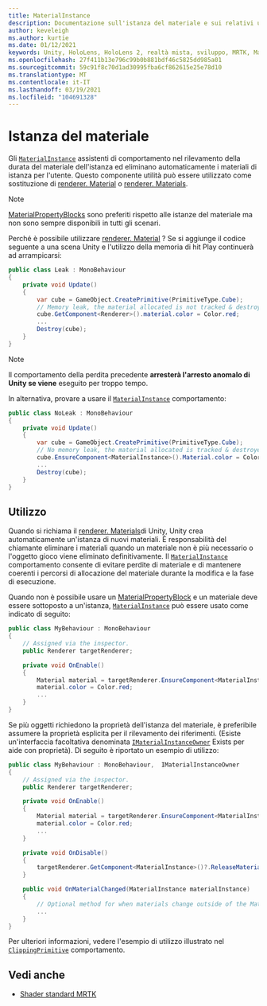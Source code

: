 ```yaml
---
title: MaterialInstance
description: Documentazione sull'istanza del materiale e sui relativi usi in MRTK
author: keveleigh
ms.author: kurtie
ms.date: 01/12/2021
keywords: Unity, HoloLens, HoloLens 2, realtà mista, sviluppo, MRTK, MaterialInstance,
ms.openlocfilehash: 27f411b13e796c99b0b881bdf46c5825dd985a01
ms.sourcegitcommit: 59c91f8c70d1ad30995fba6cf862615e25e78d10
ms.translationtype: MT
ms.contentlocale: it-IT
ms.lasthandoff: 03/19/2021
ms.locfileid: "104691328"
---
```

# <a name="material-instance"></a>Istanza del materiale

Gli [`MaterialInstance`](xref:Microsoft.MixedReality.Toolkit.Rendering.MaterialInstance) assistenti di comportamento nel rilevamento della durata del materiale dell'istanza ed eliminano automaticamente i materiali di istanza per l'utente. Questo componente utilità può essere utilizzato come sostituzione di [renderer. Material](https://docs.unity3d.com/ScriptReference/Renderer-material.html) o [renderer. Materials](https://docs.unity3d.com/ScriptReference/Renderer-material.html).

> [!NOTE]
> [MaterialPropertyBlocks](https://docs.unity3d.com/ScriptReference/MaterialPropertyBlock.html) sono preferiti rispetto alle istanze del materiale ma non sono sempre disponibili in tutti gli scenari.

Perché è possibile utilizzare [renderer. Material](https://docs.unity3d.com/ScriptReference/Renderer-material.html) ? Se si aggiunge il codice seguente a una scena Unity e l'utilizzo della memoria di hit Play continuerà ad arrampicarsi:

```c#
public class Leak : MonoBehaviour
{
    private void Update()
    {
        var cube = GameObject.CreatePrimitive(PrimitiveType.Cube);
        // Memory leak, the material allocated is not tracked & destroyed.
        cube.GetComponent<Renderer>().material.color = Color.red;
        ...
        Destroy(cube);
    }
}
```

> [!NOTE]
> Il comportamento della perdita precedente **arresterà l'arresto anomalo di Unity se viene** eseguito per troppo tempo.

In alternativa, provare a usare il [`MaterialInstance`](xref:Microsoft.MixedReality.Toolkit.Rendering.MaterialInstance) comportamento:

```c#
public class NoLeak : MonoBehaviour
{
    private void Update()
    {
        var cube = GameObject.CreatePrimitive(PrimitiveType.Cube);
        // No memory leak, the material allocated is tracked & destroyed by MaterialInstance.
        cube.EnsureComponent<MaterialInstance>().Material.color = Color.red;
        ...
        Destroy(cube);
    }
}
```

## <a name="usage"></a>Utilizzo

Quando si richiama il [renderer. Materials](https://docs.unity3d.com/ScriptReference/Renderer-material.html)di Unity, Unity crea automaticamente un'istanza di nuovi materiali. È responsabilità del chiamante eliminare i materiali quando un materiale non è più necessario o l'oggetto gioco viene eliminato definitivamente. Il [`MaterialInstance`](xref:Microsoft.MixedReality.Toolkit.Rendering.MaterialInstance) comportamento consente di evitare perdite di materiale e di mantenere coerenti i percorsi di allocazione del materiale durante la modifica e la fase di esecuzione.

Quando non è possibile usare un [MaterialPropertyBlock](https://docs.unity3d.com/ScriptReference/MaterialPropertyBlock.html) e un materiale deve essere sottoposto a un'istanza, [`MaterialInstance`](xref:Microsoft.MixedReality.Toolkit.Rendering.MaterialInstance) può essere usato come indicato di seguito:

```c#
public class MyBehaviour : MonoBehaviour
{
    // Assigned via the inspector.
    public Renderer targetRenderer;

    private void OnEnable()
    {
        Material material = targetRenderer.EnsureComponent<MaterialInstance>().Material;
        material.color = Color.red;
        ...
    }
}
```

Se più oggetti richiedono la proprietà dell'istanza del materiale, è preferibile assumere la proprietà esplicita per il rilevamento dei riferimenti. (Esiste un'interfaccia facoltativa denominata [`IMaterialInstanceOwner`](xref:Microsoft.MixedReality.Toolkit.Rendering.IMaterialInstanceOwner) Exists per aide con proprietà). Di seguito è riportato un esempio di utilizzo:

```c#
public class MyBehaviour : MonoBehaviour,  IMaterialInstanceOwner
{
    // Assigned via the inspector.
    public Renderer targetRenderer;

    private void OnEnable()
    {
        Material material = targetRenderer.EnsureComponent<MaterialInstance>().AcquireMaterial(this);
        material.color = Color.red;
        ...
    }

    private void OnDisable()
    {
        targetRenderer.GetComponent<MaterialInstance>()?.ReleaseMaterial(this)
    }

    public void OnMaterialChanged(MaterialInstance materialInstance)
    {
        // Optional method for when materials change outside of the MaterialInstance.
        ...
    }
}
```

Per ulteriori informazioni, vedere l'esempio di utilizzo illustrato nel [`ClippingPrimitive`](xref:Microsoft.MixedReality.Toolkit.Utilities.ClippingPrimitive) comportamento.

## <a name="see-also"></a>Vedi anche

* [Shader standard MRTK](MRTKStandardShader.md)
